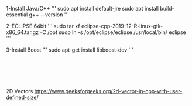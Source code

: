 
1-Install Java/C++
'''
sudo apt install default-jre
sudo apt install build-essential
g++ --version
'''

2-ECLIPSE 64bit
'''
sudo tar xf eclipse-cpp-2019-12-R-linux-gtk-x86_64.tar.gz -C /opt
sudo ln -s /opt/eclipse/eclipse /usr/local/bin/
eclipse
'''

3-Install Boost
'''
sudo apt-get install libboost-dev
'''

</br></br></br></br>

2D Vectors
https://www.geeksforgeeks.org/2d-vector-in-cpp-with-user-defined-size/
